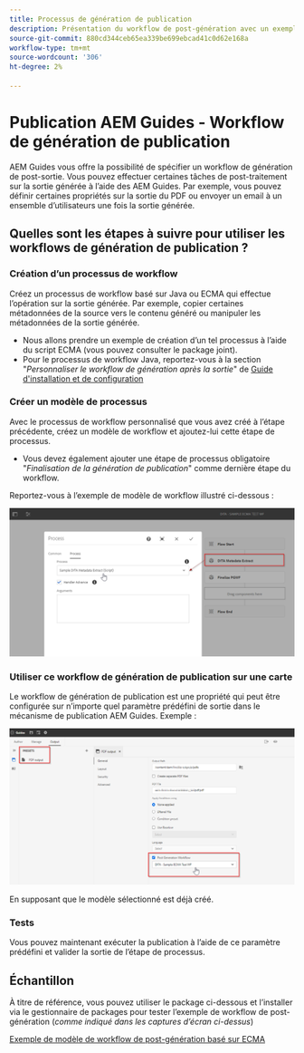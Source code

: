 ```yaml
---
title: Processus de génération de publication
description: Présentation du workflow de post-génération avec un exemple
source-git-commit: 880cd344ceb65ea339be699ebcad41c0d62e168a
workflow-type: tm+mt
source-wordcount: '306'
ht-degree: 2%

---
```


# Publication AEM Guides - Workflow de génération de publication

AEM Guides vous offre la possibilité de spécifier un workflow de génération de post-sortie. Vous pouvez effectuer certaines tâches de post-traitement sur la sortie générée à l’aide des AEM Guides.
Par exemple, vous pouvez définir certaines propriétés sur la sortie du PDF ou envoyer un email à un ensemble d’utilisateurs une fois la sortie générée.


## Quelles sont les étapes à suivre pour utiliser les workflows de génération de publication ?

### Création d’un processus de workflow

Créez un processus de workflow basé sur Java ou ECMA qui effectue l’opération sur la sortie générée. Par exemple, copier certaines métadonnées de la source vers le contenu généré ou manipuler les métadonnées de la sortie générée.
- Nous allons prendre un exemple de création d’un tel processus à l’aide du script ECMA (vous pouvez consulter le package joint).
- Pour le processus de workflow Java, reportez-vous à la section &quot;*Personnaliser le workflow de génération après la sortie*&quot; de [Guide d&#39;installation et de configuration](https://experienceleague.adobe.com/docs/experience-manager-guides-learn/tutorials/install-guide/on-prem-ig/custom-workflow/customize-workflows.html?lang=en#id17A6GI004Y4)


### Créer un modèle de processus

Avec le processus de workflow personnalisé que vous avez créé à l’étape précédente, créez un modèle de workflow et ajoutez-lui cette étape de processus.
- Vous devez également ajouter une étape de processus obligatoire &quot;*Finalisation de la génération de publication*&quot; comme dernière étape du workflow.

Reportez-vous à l’exemple de modèle de workflow illustré ci-dessous :

![Modèle de workflow de post-génération](../assets/workflows/pgwf-workflow-model.png)


### Utiliser ce workflow de génération de publication sur une carte

Le workflow de génération de publication est une propriété qui peut être configurée sur n’importe quel paramètre prédéfini de sortie dans le mécanisme de publication AEM Guides. Exemple :

![Processus de post-génération sur le paramètre prédéfini de sortie](../assets/workflows/pgwf-preset-settings.png)


En supposant que le modèle sélectionné est déjà créé.


### Tests

Vous pouvez maintenant exécuter la publication à l’aide de ce paramètre prédéfini et valider la sortie de l’étape de processus.


## Échantillon

À titre de référence, vous pouvez utiliser le package ci-dessous et l’installer via le gestionnaire de packages pour tester l’exemple de workflow de post-génération (*comme indiqué dans les captures d’écran ci-dessus*)

[Exemple de modèle de workflow de post-génération basé sur ECMA](../assets/workflows/sample-pgwf-ecma-test-wfmetadata.zip)
